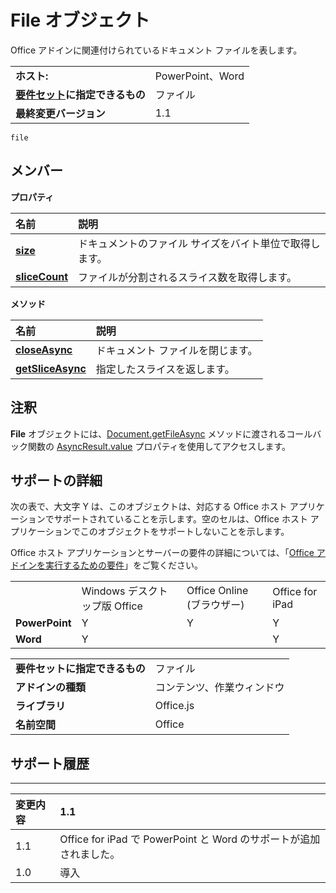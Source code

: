 
# File オブジェクト
Office アドインに関連付けられているドキュメント ファイルを表します。

|||
|:-----|:-----|
|**ホスト:**|PowerPoint、Word|
|**[要件セット](../../docs/overview/specify-office-hosts-and-api-requirements.md)に指定できるもの**|ファイル|
|**最終変更バージョン**|1.1|

```
file
```


## メンバー


**プロパティ**


|**名前**|**説明**|
|:-----|:-----|
|**[size](../../reference/shared/file.size.md)**|ドキュメントのファイル サイズをバイト単位で取得します。|
|**[sliceCount](../../reference/shared/file.slicecount.md)**|ファイルが分割されるスライス数を取得します。|

**メソッド**


|**名前**|**説明**|
|:-----|:-----|
|**[closeAsync](../../reference/shared/file.closeasync.md)**|ドキュメント ファイルを閉じます。|
|**[getSliceAsync](../../reference/shared/file.getsliceasync.md)**|指定したスライスを返します。|

## 注釈

**File** オブジェクトには、[Document.getFileAsync](../../reference/shared/asyncresult.value.md) メソッドに渡されるコールバック関数の [AsyncResult.value](../../reference/shared/document.getfileasync.md) プロパティを使用してアクセスします。


## サポートの詳細


次の表で、大文字 Y は、このオブジェクトは、対応する Office ホスト アプリケーションでサポートされていることを示します。空のセルは、Office ホスト アプリケーションでこのオブジェクトをサポートしないことを示します。

Office ホスト アプリケーションとサーバーの要件の詳細については、「[Office アドインを実行するための要件](../../docs/overview/requirements-for-running-office-add-ins.md)」をご覧ください。


|||||
|:-----|:-----|:-----|:-----|
||Windows デスクトップ版 Office|Office Online (ブラウザー)|Office for iPad|
|**PowerPoint**|Y|Y|Y|
|**Word**|Y||Y|

|||
|:-----|:-----|
|**要件セットに指定できるもの**|ファイル|
|**アドインの種類**|コンテンツ、作業ウィンドウ|
|**ライブラリ**|Office.js|
|**名前空間**|Office|

## サポート履歴



****


|**変更内容**|**1.1**|
|:-----|:-----|
|1.1|Office for iPad で PowerPoint と Word のサポートが追加されました。|
|1.0|導入|
